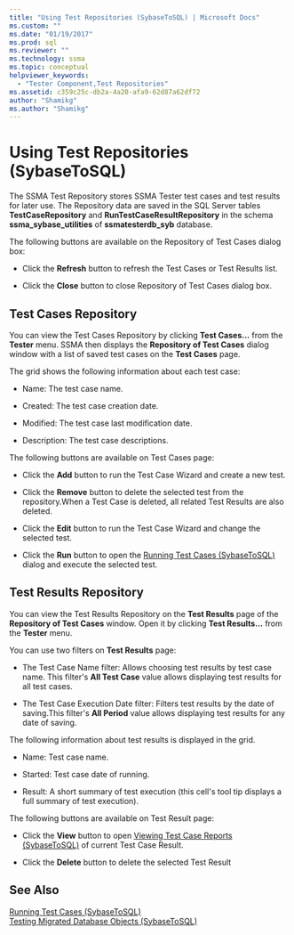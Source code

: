 ```yaml
---
title: "Using Test Repositories (SybaseToSQL) | Microsoft Docs"
ms.custom: ""
ms.date: "01/19/2017"
ms.prod: sql
ms.reviewer: ""
ms.technology: ssma
ms.topic: conceptual
helpviewer_keywords: 
  - "Tester Component,Test Repositories"
ms.assetid: c359c25c-db2a-4a20-afa9-62d87a62df72
author: "Shamikg"
ms.author: "Shamikg"
---
```

# Using Test Repositories (SybaseToSQL)
The SSMA Test Repository stores SSMA Tester test cases and test results for later use. The Repository data are saved in the SQL Server tables **TestCaseRepository** and **RunTestCaseResultRepository** in the schema **ssma_sybase_utilities** of **ssmatesterdb_syb** database.  
  
The following buttons are available on the Repository of Test Cases dialog box:  
  
-   Click the **Refresh** button to refresh the Test Cases or Test Results list.  
  
-   Click the **Close** button to close Repository of Test Cases dialog box.  
  
## Test Cases Repository  
You can view the Test Cases Repository by clicking **Test Cases...** from the **Tester** menu. SSMA then displays the **Repository of Test Cases** dialog window with a list of saved test cases on the **Test Cases** page.  
  
The grid shows the following information about each test case:  
  
-   Name: The test case name.  
  
-   Created: The test case creation date.  
  
-   Modified: The test case last modification date.  
  
-   Description: The test case descriptions.  
  
The following buttons are available on Test Cases page:  
  
-   Click the **Add** button to run the Test Case Wizard and create a new test.  
  
-   Click the **Remove** button to delete the selected test from the repository.When a Test Case is deleted, all related Test Results are also deleted.  
  
-   Click the **Edit** button to run the Test Case Wizard and change the selected test.  
  
-   Click the **Run** button to open the [Running Test Cases &#40;SybaseToSQL&#41;](../../ssma/sybase/running-test-cases-sybasetosql.md) dialog and execute the selected test.  
  
## Test Results Repository  
You can view the Test Results Repository on the **Test Results** page of the **Repository of Test Cases** window. Open it by clicking **Test Results...** from the **Tester** menu.  
  
You can use two filters on **Test Results** page:  
  
-   The Test Case Name filter: Allows choosing test results by test case name. This filter's **All Test Case** value allows displaying test results for all test cases.  
  
-   The Test Case Execution Date filter: Filters test results by the date of saving.This filter's **All Period** value allows displaying test results for any date of saving.  
  
The following information about test results is displayed in the grid.  
  
-   Name: Test case name.  
  
-   Started: Test case date of running.  
  
-   Result: A short summary of test execution (this cell's tool tip displays a full summary of test execution).  
  
The following buttons are available on Test Result page:  
  
-   Click the **View** button to open [Viewing Test Case Reports &#40;SybaseToSQL&#41;](../../ssma/sybase/viewing-test-case-reports-sybasetosql.md) of current Test Case Result.  
  
-   Click the **Delete** button to delete the selected Test Result  
  
## See Also  
[Running Test Cases &#40;SybaseToSQL&#41;](../../ssma/sybase/running-test-cases-sybasetosql.md)  
[Testing Migrated Database Objects &#40;SybaseToSQL&#41;](../../ssma/sybase/testing-migrated-database-objects-sybasetosql.md)  
  
